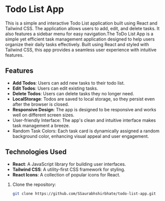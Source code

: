 # Todo List App

This is a simple and interactive Todo List application built using React and Tailwind CSS. The application allows users to add, edit, and delete tasks. It also features a sidebar menu for easy navigation.The ToDo List App is a simple yet efficient task management application designed to help users organize their daily tasks effectively. Built using React and styled with Tailwind CSS, this app provides a seamless user experience with intuitive features.

## Features

- **Add Todos**: Users can add new tasks to their todo list.
- **Edit Todos**: Users can edit existing tasks.
- **Delete Todos**: Users can delete tasks they no longer need.
- **LocalStorage**: Todos are saved to local storage, so they persist even after the browser is closed.
- **Responsive Design**: The app is designed to be responsive and works well on different screen sizes.
- User-friendly Interface: The app's clean and intuitive interface makes task management a breeze.
- Random Task Colors: Each task card is dynamically assigned a random background color, enhancing visual appeal and user engagement.

## Technologies Used

- **React**: A JavaScript library for building user interfaces.
- **Tailwind CSS**: A utility-first CSS framework for styling.
- **React Icons**: A collection of popular icons for React.

1. Clone the repository:

   ```sh
   git clone https://github.com/SSaurabhshirbhate/todo-list-app.git
